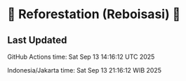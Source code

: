
# 🌳 Reforestation (Reboisasi) 🌲

## Last Updated

GitHub Actions time: Sat Sep 13 14:16:12 UTC 2025

Indonesia/Jakarta time: Sat Sep 13 21:16:12 WIB 2025
